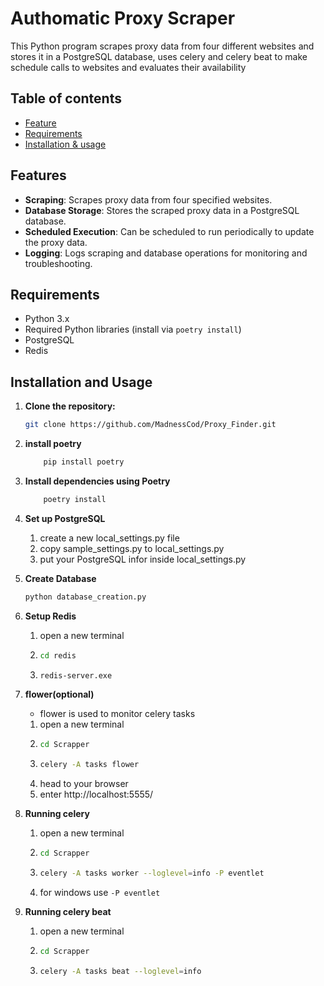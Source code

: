 # Authomatic Proxy Scraper

This Python program scrapes proxy data from four different websites and stores it in a PostgreSQL database, 
uses celery and celery beat to make schedule calls to websites and evaluates their availability

## Table of contents
   - [Feature](#features)
   - [Requirements](#requirements)
   - [Installation & usage](#installation-and-usage)

## Features

- **Scraping**: Scrapes proxy data from four specified websites.
- **Database Storage**: Stores the scraped proxy data in a PostgreSQL database.
- **Scheduled Execution**: Can be scheduled to run periodically to update the proxy data.
- **Logging**: Logs scraping and database operations for monitoring and troubleshooting.

## Requirements

- Python 3.x
- Required Python libraries (install via `poetry install`)
- PostgreSQL
- Redis

## Installation and Usage

1. **Clone the repository:**

   ```bash
   git clone https://github.com/MadnessCod/Proxy_Finder.git
   ```
2. **install poetry**

    ```bash 
        pip install poetry
    ```

3. **Install dependencies using Poetry**

    ```bash
        poetry install 
    ```

4. **Set up PostgreSQL**

    1. create a new local_settings.py file
   2. copy sample_settings.py to local_settings.py
   3. put your PostgreSQL infor inside local_settings.py 

5. **Create Database**
   ```bash
   python database_creation.py
   ```
6. **Setup Redis**
   1. open a new terminal 
   2. 
      ```bash
      cd redis
      ```
   3. 
      ```bash
      redis-server.exe
      ```
7. **flower(optional)**
   * flower is used to monitor celery tasks
   1. open a new terminal 
   2. 
      ```bash
      cd Scrapper
      ```
   3.
      ```bash
      celery -A tasks flower
      ```
   4. head to your browser 
   5. enter http://localhost:5555/

8. **Running celery**
   1. open a new terminal 
   2. 
      ```bash
      cd Scrapper
      ```
   3.
      ```bash
      celery -A tasks worker --loglevel=info -P eventlet
      ```
   4. for windows use `-P eventlet`

9. **Running celery beat**
   1. open a new terminal 
   2. 
      ```bash
      cd Scrapper
      ```
   3.
      ```bash
      celery -A tasks beat --loglevel=info
      ```